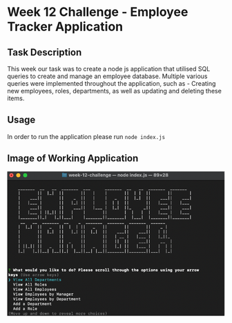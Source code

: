# Week 12 Challenge - Employee Tracker Application


## Task Description

This week our task was to create a node js application that utilised SQL queries to create and manage an employee database. Multiple various queries were implemented throughout the application, such as - Creating new employees, roles, departments, as well as updating and deleting these items.

## Usage

In order to run the application please run
`node index.js`


## Image of Working Application

![Screenshot of live application](./img/screenshot.png)




